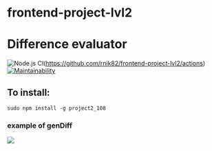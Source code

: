 # frontend-project-lvl2

# Difference evaluator

![Node.js CI](https://github.com/rnik82/frontend-project-lvl2/workflows/Node.js%20CI/badge.svg)(https://github.com/rnik82/frontend-project-lvl2/actions)
[![Maintainability](https://api.codeclimate.com/v1/badges/ea43de55f54d044ffd18/maintainability)](https://codeclimate.com/github/rnik82/frontend-project-lvl2/maintainability)

## To install:

	sudo npm install -g project2_108


### example of genDiff

<a href="https://asciinema.org/a/MEc4wsWEOIQF8TD8ESZoPa59t" target="_blank"><img src="https://asciinema.org/a/MEc4wsWEOIQF8TD8ESZoPa59t.svg" /></a>
